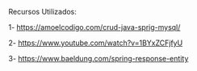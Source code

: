 Recursos Utilizados:

1- https://amoelcodigo.com/crud-java-sprig-mysql/

2- https://www.youtube.com/watch?v=1BYxZCFjfyU

3- https://www.baeldung.com/spring-response-entity
